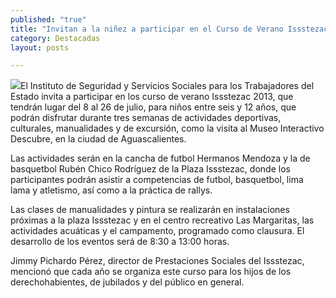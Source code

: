 ```yaml
---
published: "true"
title: "Invitan a la niñez a participar en el Curso de Verano Issstezac 2013 sobre actividades culturales, deportivas y de excursión "
category: Destacadas
layout: posts

---
```


![](http://i.imgur.com/GggBcMXm.jpg)El Instituto de Seguridad y Servicios Sociales para los Trabajadores del Estado invita a participar en los curso de verano Issstezac 2013, que tendrán lugar del 8 al 26 de julio, para niños entre seis y 12 años, que podrán disfrutar durante tres semanas de actividades deportivas, culturales, manualidades y de excursión, como la visita al Museo Interactivo Descubre, en la ciudad de Aguascalientes.

Las actividades serán en la cancha de futbol Hermanos Mendoza y la de basquetbol Rubén Chico Rodríguez de la Plaza Issstezac, donde los participantes podrán asistir a competencias de futbol, basquetbol, lima lama y atletismo, así como a la práctica de rallys. 

Las clases de manualidades y pintura se realizarán en instalaciones próximas a la plaza Issstezac y en el centro recreativo Las Margaritas, las actividades acuáticas y el campamento, programado como clausura. El desarrollo de los eventos será de 8:30 a 13:00 horas. 

Jimmy Pichardo Pérez, director de Prestaciones Sociales del Issstezac, mencionó que cada año se organiza este curso para los hijos de los derechohabientes, de jubilados y del público en general.



